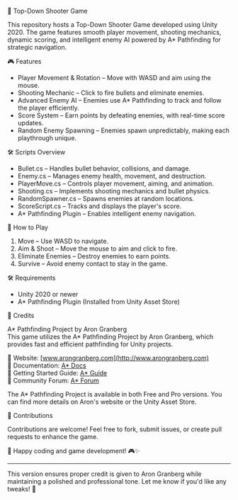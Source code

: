 🔫 Top-Down Shooter Game  

This repository hosts a Top-Down Shooter Game developed using Unity 2020. The game features smooth player movement, shooting mechanics, dynamic scoring, and intelligent enemy AI powered by A* Pathfinding for strategic navigation.  

🎮 Features  

- Player Movement & Rotation – Move with WASD and aim using the mouse.  
- Shooting Mechanic – Click to fire bullets and eliminate enemies.  
- Advanced Enemy AI – Enemies use A* Pathfinding to track and follow the player efficiently.  
- Score System – Earn points by defeating enemies, with real-time score updates.  
- Random Enemy Spawning – Enemies spawn unpredictably, making each playthrough unique.  

🛠️ Scripts Overview  

- Bullet.cs – Handles bullet behavior, collisions, and damage.  
- Enemy.cs – Manages enemy health, movement, and destruction.  
- PlayerMove.cs – Controls player movement, aiming, and animation.  
- Shooting.cs – Implements shooting mechanics and bullet physics.  
- RandomSpawner.cs – Spawns enemies at random locations.  
- ScoreScript.cs – Tracks and displays the player's score.  
- A* Pathfinding Plugin – Enables intelligent enemy navigation.  

🎯 How to Play  

1. Move – Use WASD to navigate.  
2. Aim & Shoot – Move the mouse to aim and click to fire.  
3. Eliminate Enemies – Destroy enemies to earn points.  
4. Survive – Avoid enemy contact to stay in the game.  

🛠️ Requirements  

- Unity 2020 or newer  
- A* Pathfinding Plugin (Installed from Unity Asset Store)  

 🤝 Credits  

 A* Pathfinding Project by Aron Granberg  
This game utilizes the A* Pathfinding Project by Aron Granberg, which provides fast and efficient pathfinding for Unity projects.  

🔗 Website: [www.arongranberg.com](http://www.arongranberg.com)  
📖 Documentation: [A* Docs](http://www.arongranberg.com/astar/docs/)  
🚀 Getting Started Guide: [A* Guide](http://www.arongranberg.com/astar/docs/getstarted.php)  
💬 Community Forum: [A* Forum](http://forum.arongranberg.com)  

The A* Pathfinding Project is available in both Free and Pro versions. You can find more details on Aron's website or the Unity Asset Store.  

 🤝 Contributions  

Contributions are welcome! Feel free to fork, submit issues, or create pull requests to enhance the game.  

🚀 Happy coding and game development! 🎮✨  

---

This version ensures proper credit is given to Aron Granberg while maintaining a polished and professional tone. Let me know if you'd like any tweaks! 🚀
